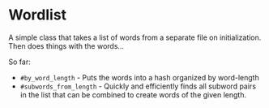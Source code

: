 Wordlist
========

A simple class that takes a list of words from a separate file on initialization. Then does things with the words...

So far:

- `#by_word_length` - Puts the words into a hash organized by word-length
- `#subwords_from_length` - Quickly and efficiently finds all subword pairs in the list that can be combined to create words of the given length.
